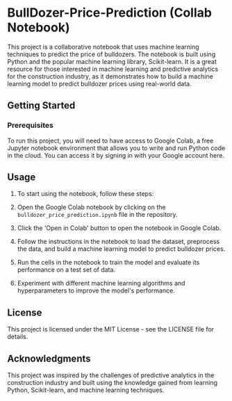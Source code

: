 # BullDozer-Price-Prediction (Collab Notebook)
This project is a collaborative notebook that uses machine learning techniques to predict the price of bulldozers. The notebook is built using Python and the popular machine learning library, Scikit-learn. It is a great resource for those interested in machine learning and predictive analytics for the construction industry, as it demonstrates how to build a machine learning model to predict bulldozer prices using real-world data.

## Getting Started
### Prerequisites
To run this project, you will need to have access to Google Colab, a free Jupyter notebook environment that allows you to write and run Python code in the cloud. You can access it by signing in with your Google account here.

## Usage
1. To start using the notebook, follow these steps:

2. Open the Google Colab notebook by clicking on the `bulldozer_price_prediction.ipynb` file in the repository.

3. Click the 'Open in Colab' button to open the notebook in Google Colab.

4. Follow the instructions in the notebook to load the dataset, preprocess the data, and build a machine learning model to predict bulldozer prices.

5. Run the cells in the notebook to train the model and evaluate its performance on a test set of data.

6. Experiment with different machine learning algorithms and hyperparameters to improve the model's performance.

## License
This project is licensed under the MIT License - see the LICENSE file for details.

## Acknowledgments
This project was inspired by the challenges of predictive analytics in the construction industry and built using the knowledge gained from learning Python, Scikit-learn, and machine learning techniques. 
